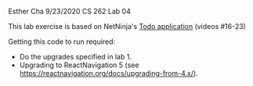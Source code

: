 Esther Cha
9/23/2020
CS 262 Lab 04

This lab exercise is based on NetNinja's 
[Todo application](https://www.youtube.com/playlist?list=PL4cUxeGkcC9ixPU-QkScoRBVxtPPzVjrQ) 
(videos #16-23)

Getting this code to run required:
- Do the upgrades specified in lab 1.
- Upgrading to ReactNavigation 5 (see <https://reactnavigation.org/docs/upgrading-from-4.x/>).
